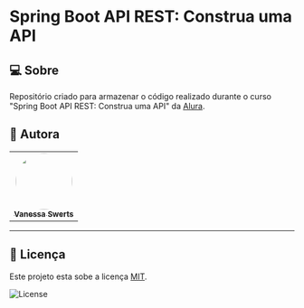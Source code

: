 # Spring Boot API REST: Construa uma API

## 💻 Sobre 

Repositório criado para armazenar o código realizado durante o curso "Spring Boot API REST: Construa uma API" da [Alura](https://cursos.alura.com.br/course/spring-boot-api-rest).

## 🦸 Autora

<table>
  <tr>   
    <td align="center"><a href="https://github.com/vanessaSwerts/"><img style="border-radius: 50%;" src="https://avatars2.githubusercontent.com/u/57146734?v=4" width="100px;" alt=""/><br /><sub><b>Vanessa Swerts</b></sub></a></td>  
  </tr>
</table>

---

## 📝 Licença

Este projeto esta sobe a licença [MIT](./LICENSE).

   <img alt="License" src="https://img.shields.io/badge/license-MIT-brightgreen">  


